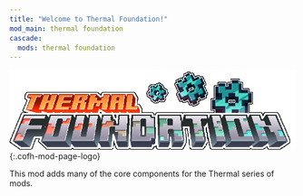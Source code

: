 ```yaml
---
title: "Welcome to Thermal Foundation!"
mod_main: thermal foundation
cascade:
  mods: thermal foundation
---
```


![Thermal Foundation Logo](/assets/images/logos/1.16/thermal-foundation.png){:.cofh-mod-page-logo}

This mod adds many of the core components for the Thermal series of mods.
